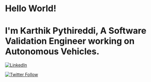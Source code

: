 # Hello World! 

# I'm Karthik Pythireddi, A Software Validation Engineer working on Autonomous Vehicles. 
[![LinkedIn](https://img.shields.io/badge/LinkedIn-0077B5?style=for-the-badge&logo=linkedin&logoColor=white)](https://www.linkedin.com/in/karthikpythireddi/)

[![Twitter Follow](https://img.shields.io/twitter/follow/{karthikitis}?style=social)](https://twitter.com/{karthikitis})
